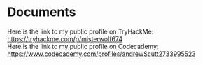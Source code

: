 # Documents
Here is the link to my public profile on TryHackMe: https://tryhackme.com/p/misterwolf674
<br>
Here is the link to my public profile on Codecademy: https://www.codecademy.com/profiles/andrewScutt2733995523
